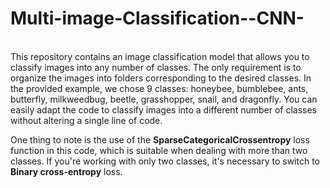 # Multi-image-Classification--CNN-
</br>
This repository contains an image classification model that allows you to classify images into any number of classes. The only requirement is to organize the images into folders corresponding to the desired classes. In the provided example, we chose 9 classes: honeybee, bumblebee, ants, butterfly, milkweedbug, beetle, grasshopper, snail, and dragonfly. You can easily adapt the code to classify images into a different number of classes without altering a single line of code.

One thing to note is the use of the <b>SparseCategoricalCrossentropy</b> loss function in this code, which is suitable when dealing with more than two classes. If you're working with only two classes, it's necessary to switch to <b>Binary cross-entropy</b> loss.
